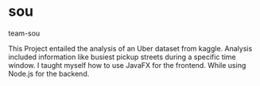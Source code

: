 # sou
team-sou


This Project entailed the analysis of an Uber dataset from kaggle. Analysis included information like busiest pickup streets during a specific time window. I taught myself how to use JavaFX for the frontend. While using Node.js for the backend. 

